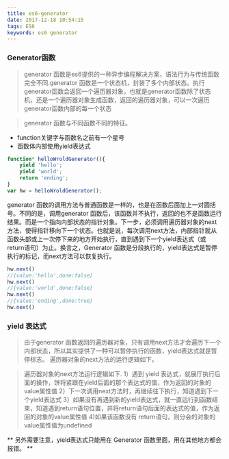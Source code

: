 ```yaml
---
title: es6-generator
date: 2017-12-18 10:54:15
tags: ES6
keywords: es6 generator
---
```

### Generator函数
> generator 函数是es6提供的一种异步编程解决方案，语法行为与传统函数完全不同.generator 函数是一个状态机，封装了多个内部状态。执行generator函数会返回一个遍历器对象，也就是generator函数除了状态机，还是一个遍历器对象生成函数，返回的遍历器对象，可以一次遍历generator函数内部的每一个状态

> generator 函数与不同函数不同的特征。
  * function关键字与函数名之前有一个星号
  * 函数体内部使用yield表达式

```javascript
function* helloWroldGenerator(){
    yield 'hello';
    yield 'world';
    return 'ending';
}
var hw = helloWroldGenerator();
```

generator 函数的调用方法与普通函数是一样的，也是在函数后面加上一对圆括号。不同的是，调用generator 函数后，该函数并不执行，返回的也不是函数运行结果。而是一个指向内部状态的指针对象。下一步，必须调用遍历器对象的next方法，使得指针移向下一个状态。也就是说，每次调用next方法，内部指针就从函数头部或上一次停下来的地方开始执行，直到遇到下一个yield表达式（或return语句）为止。换言之，Generator 函数是分段执行的，yield表达式是暂停执行的标记，而next方法可以恢复执行。


```javascript
hw.next()
//{value:'hello',done:false}
hw.next()
//{value:'world',done:false}
hw.next()
//{value:'ending',done:true}
hw.next()

```
### yield 表达式
> 由于generator 函数返回的遍历器对象，只有调用next方法才会遍历下一个内部状态，所以其实提供了一种可以暂停执行的函数，yield表达式就是暂停标志。
遍历器对象的next方法的运行逻辑如下。

> 遍历器对象的next方法运行逻辑如下.
 1）遇到 yield 表达式，就展厅执行后面的操作，饼将紧跟在yield后面的那个表达式的值，作为返回的对象的value属性值
 2）下一次调用next方法时，再继续往下执行，知道遇到下一个yield表达式
 3）如果没有再遇到新的yield表达式，就一直运行到函数结束，知道遇到return语句位置，并将return语句后面的表达式的值，作为返回的对象的value属性值
 4)如果该函数没有 return语句，则分会的对象的value属性值为undefined

** 另外需要注意，yield表达式只能用在 Generator 函数里面，用在其他地方都会报错。 **








